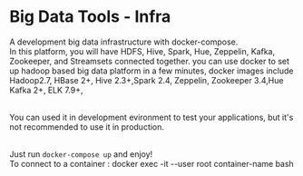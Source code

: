 # Big Data Tools - Infra

A development big data infrastructure with docker-compose.
<br> In this platform, you will have  HDFS, Hive, Spark, Hue, Zeppelin, Kafka, Zookeeper, and Streamsets connected together.
 you can use docker to set up hadoop based big data platform in a few minutes, docker images include Hadoop2.7, HBase 2+, Hive 2.3+,Spark 2.4, Zeppelin, Zookeeper 3.4,Hue
Kafka 2+, ELK 7.9+, 

<br> You can used it in development evironment to test your applications, but it's not recommended to use it in production.

<br> Just run `docker-compose up` and enjoy!
<br>  To connect to a container :
docker exec -it  --user root container-name  bash


